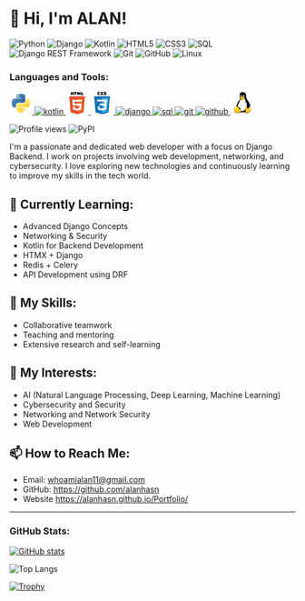 # 👋 Hi, I'm ALAN!
![Python](https://img.shields.io/badge/Python-3776AB?style=for-the-badge&logo=python&logoColor=white)
![Django](https://img.shields.io/badge/Django-092E20?style=for-the-badge&logo=django&logoColor=white)
![Kotlin](https://img.shields.io/badge/Kotlin-0095D5?style=for-the-badge&logo=kotlin&logoColor=white)
![HTML5](https://img.shields.io/badge/HTML5-E34F26?style=for-the-badge&logo=html5&logoColor=white)
![CSS3](https://img.shields.io/badge/CSS3-1572B6?style=for-the-badge&logo=css3&logoColor=white)
![SQL](https://img.shields.io/badge/SQL-4479A1?style=for-the-badge&logo=sqlite&logoColor=white)
![Django REST Framework](https://img.shields.io/badge/DRF-092E20?style=for-the-badge&logo=django&logoColor=white)
![Git](https://img.shields.io/badge/Git-F05032?style=for-the-badge&logo=git&logoColor=white)
![GitHub](https://img.shields.io/badge/GitHub-181717?style=for-the-badge&logo=github&logoColor=white)
![Linux](https://img.shields.io/badge/Linux-FCC624?style=for-the-badge&logo=linux&logoColor=black)

<h3 align="left">Languages and Tools:</h3>
<p align="left">
  <!-- Python & Kotlin -->
  <a href="https://www.python.org" target="_blank" rel="noreferrer"> 
    <img src="https://raw.githubusercontent.com/devicons/devicon/master/icons/python/python-original.svg" alt="python" width="40" height="40"/> 
  </a> 
  <a href="https://kotlinlang.org/" target="_blank" rel="noreferrer"> 
    <img src="https://www.vectorlogo.zone/logos/kotlinlang/kotlinlang-icon.svg" alt="kotlin" width="40" height="40"/> 
  </a>

  <!-- Web Languages -->
  <a href="https://www.w3.org/html/" target="_blank" rel="noreferrer"> 
    <img src="https://raw.githubusercontent.com/devicons/devicon/master/icons/html5/html5-original-wordmark.svg" alt="html5" width="40" height="40"/> 
  </a> 
  <a href="https://www.w3schools.com/css/" target="_blank" rel="noreferrer"> 
    <img src="https://raw.githubusercontent.com/devicons/devicon/master/icons/css3/css3-original-wordmark.svg" alt="css3" width="40" height="40"/> 
  </a>

  <!-- Django & DRF -->
  <a href="https://www.djangoproject.com/" target="_blank" rel="noreferrer"> 
    <img src="https://cdn.worldvectorlogo.com/logos/django.svg" alt="django" width="40" height="40"/> 
  </a>


  <!-- SQL & PostgreSQL -->
  <a href="https://en.wikipedia.org/wiki/SQL" target="_blank" rel="noreferrer">
    <img src="https://img.icons8.com/color/48/000000/sql.png" alt="sql" width="40" height="40"/>
  </a>
  
  <!-- Git & GitHub -->
  <a href="https://git-scm.com/" target="_blank" rel="noreferrer"> 
    <img src="https://www.vectorlogo.zone/logos/git-scm/git-scm-icon.svg" alt="git" width="40" height="40"/> 
  </a>
  <a href="https://github.com/" target="_blank" rel="noreferrer"> 
    <img src="https://cdn-icons-png.flaticon.com/512/25/25231.png" alt="github" width="40" height="40"/> 
  </a>

  <!-- Linux & Shell -->
  <a href="https://www.linux.org/" target="_blank" rel="noreferrer"> 
    <img src="https://raw.githubusercontent.com/devicons/devicon/master/icons/linux/linux-original.svg" alt="linux" width="40" height="40"/> 
  </a>

</p>

![Profile views](https://komarev.com/ghpvc/?username=alanhasn&label=Profile%20views&color=blue&style=flat)
![PyPI](https://img.shields.io/pypi/v/SecureTool?label=SecureTool&color=blue&style=flat-square&logo=pypi)


I'm a passionate and dedicated web developer with a focus on Django Backend. I work on projects involving web development, networking, and cybersecurity. I love exploring new technologies and continuously learning to improve my skills in the tech world.

## 🌱 Currently Learning:
- Advanced Django Concepts
- Networking & Security
- Kotlin for Backend Development
- HTMX + Django
- Redis + Celery
- API Development using DRF

## 💼 My Skills:
- Collaborative teamwork
- Teaching and mentoring
- Extensive research and self-learning

## 🧠 My Interests:
- AI (Natural Language Processing, Deep Learning, Machine Learning)
- Cybersecurity and Security
- Networking and Network Security
- Web Development


## 📫 How to Reach Me:
- Email: whoamialan11@gmail.com
- GitHub: https://github.com/alanhasn
- Website https://alanhasn.github.io/Portfolio/

---

### GitHub Stats:
[![GitHub stats](https://github-readme-stats.vercel.app/api?username=alanhasn&show_icons=true&theme=radical)](https://github.com/alanhasn)

![Top Langs](https://github-readme-stats.vercel.app/api/top-langs/?username=alanhasn&layout=compact&theme=tokyonight)

[![Trophy](https://github-profile-trophy.vercel.app/?username=alanhasn&theme=onedark)](https://github.com/ryo-ma/github-profile-trophy)
